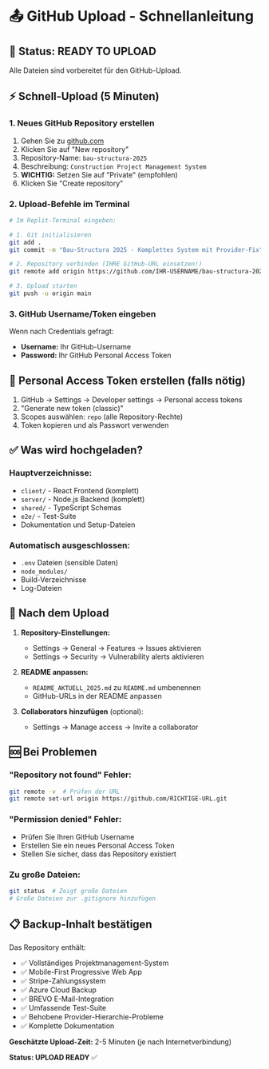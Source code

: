# 📤 GitHub Upload - Schnellanleitung

## 🎯 Status: READY TO UPLOAD

Alle Dateien sind vorbereitet für den GitHub-Upload.

## ⚡ Schnell-Upload (5 Minuten)

### 1. Neues GitHub Repository erstellen
1. Gehen Sie zu [github.com](https://github.com)
2. Klicken Sie auf "New repository"
3. Repository-Name: `bau-structura-2025`
4. Beschreibung: `Construction Project Management System`
5. **WICHTIG:** Setzen Sie auf "Private" (empfohlen)
6. Klicken Sie "Create repository"

### 2. Upload-Befehle im Terminal
```bash
# Im Replit-Terminal eingeben:

# 1. Git initialisieren
git add .
git commit -m "Bau-Structura 2025 - Komplettes System mit Provider-Fix"

# 2. Repository verbinden (IHRE GitHub-URL einsetzen!)
git remote add origin https://github.com/IHR-USERNAME/bau-structura-2025.git

# 3. Upload starten
git push -u origin main
```

### 3. GitHub Username/Token eingeben
Wenn nach Credentials gefragt:
- **Username:** Ihr GitHub-Username
- **Password:** Ihr GitHub Personal Access Token

## 🔐 Personal Access Token erstellen (falls nötig)

1. GitHub → Settings → Developer settings → Personal access tokens
2. "Generate new token (classic)"
3. Scopes auswählen: `repo` (alle Repository-Rechte)
4. Token kopieren und als Passwort verwenden

## ✅ Was wird hochgeladen?

### Hauptverzeichnisse:
- `client/` - React Frontend (komplett)
- `server/` - Node.js Backend (komplett) 
- `shared/` - TypeScript Schemas
- `e2e/` - Test-Suite
- Dokumentation und Setup-Dateien

### Automatisch ausgeschlossen:
- `.env` Dateien (sensible Daten)
- `node_modules/` 
- Build-Verzeichnisse
- Log-Dateien

## 🚀 Nach dem Upload

1. **Repository-Einstellungen:**
   - Settings → General → Features → Issues aktivieren
   - Settings → Security → Vulnerability alerts aktivieren

2. **README anpassen:**
   - `README_AKTUELL_2025.md` zu `README.md` umbenennen
   - GitHub-URLs in der README anpassen

3. **Collaborators hinzufügen** (optional):
   - Settings → Manage access → Invite a collaborator

## 🆘 Bei Problemen

### "Repository not found" Fehler:
```bash
git remote -v  # Prüfen der URL
git remote set-url origin https://github.com/RICHTIGE-URL.git
```

### "Permission denied" Fehler:
- Prüfen Sie Ihren GitHub Username
- Erstellen Sie ein neues Personal Access Token
- Stellen Sie sicher, dass das Repository existiert

### Zu große Dateien:
```bash
git status  # Zeigt große Dateien
# Große Dateien zur .gitignore hinzufügen
```

## 📋 Backup-Inhalt bestätigen

Das Repository enthält:
- ✅ Vollständiges Projektmanagement-System
- ✅ Mobile-First Progressive Web App
- ✅ Stripe-Zahlungssystem
- ✅ Azure Cloud Backup
- ✅ BREVO E-Mail-Integration
- ✅ Umfassende Test-Suite
- ✅ Behobene Provider-Hierarchie-Probleme
- ✅ Komplette Dokumentation

**Geschätzte Upload-Zeit:** 2-5 Minuten (je nach Internetverbindung)

**Status: UPLOAD READY** ✅